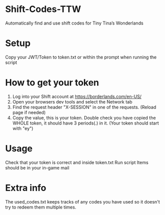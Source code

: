 # Shift-Codes-TTW
Automatically find and use shift codes for Tiny Tina’s Wonderlands

# Setup
Copy your JWT/Token to token.txt or within the prompt when running the script

# How to get your token
1. Log into your Shift account at https://borderlands.com/en-US/
2. Open your browsers dev tools and select the Network tab
3. Find the request header "X-SESSION" in one of the requests. (Reload page if needed)
4. Copy the value, this is your token. Double check you have copied the WHOLE token, it should have 3 periods(.) in it. (Your token should start with "ey")

# Usage
Check that your token is correct and inside token.txt
Run script
Items should be in your in-game mail

# Extra info
The used_codes.txt keeps tracks of any codes you have used so it doesn't try to redeem them multiple times.


